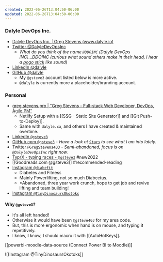 ```yaml
---
created: 2022-06-26T13:04:50-06:00
updated: 2022-06-26T13:04:50-06:00
---
```

### Dalyle DevOps Inc.

- [Dalyle DevOps Inc. | Greg Stevens (www.dalyle.io)](https://www.dalyle.io/)
- [Twitter @DalyleDevOpsInc](https://twitter.com/DalyleDevOpsInc)
	- *What do you think of the name `@DDOINC` (Dalyle DevOps INC)...DDOINC (curious what sound others make in their head, I hear a [pogo stick](https://www.youtube.com/watch?v=wz1ca1-_-MY) like sound)*
- [LinkedIn @dalyle](https://www.linkedin.com/company/dalyle)
- [GitHub @dalyle](https://github.com/dalyle)
	- My `@gsteve3` account listed below is more active.
	- `@dalyle` is currently more a placeholder/branding account.


### Personal

- [greg.stevens.pro | "Greg Stevens - Full-stack Web Developer, DevOps, Agile PM"](https://greg.stevens.pro)
	- Netlify Setup with a [[SSG - Static Site Generator]] and [[Git Push-to-Deploy]].
	- Same with `dalyle.ca`, and others I have created & maintained overtime.
- [LinkedIn `@gsteve3`](https://www.linkedin.com/in/gsteve3/)
- [GitHub.com `@gsteve3`](https://github.com/gsteve3) *- Have a look at [`Stars`](https://github.com/gsteve3?tab=stars) to see what I am into lately.*
- [Twitter `@GregStevens403`](https://twitter.com/gregstevens403) *- Semi-abandoned, focus is on `@DalyleDevOpsInc` right now.*
- [TyprX - typing races - `@gsteve3`](https://www.typrx.com/profile/34603) #new2022
- [[Goodreads.com @gsteve3]] #recommended-reading
- [Instagram `@diabefit`](https://www.instagram.com/diabefit/)
	- Diabetes and Fitness
	- Mainly Powerlifting, not so much Diabeetus.
	- *Abandoned, three year work crunch, hope to get job and revive lifting and team building!
- [Instagram `@TinyDinosaursOkotoks`](https://www.instagram.com/TinyDinosaursOkotoks/)

#### Why `@gsteve3`?
- It's all left handed!
- Otherwise it would have been `@gsteve403` for my area code.
- But, this is more ergonomic when hand is on mouse, and typing it repetitively.
- I know, I know, I should macro it with [[AutoHotKeys]].




[[powerbi-moodle-data-source (Connect Power BI to Moodle)]]

![[Instagram @TinyDinosaursOkotoks]]

